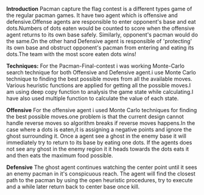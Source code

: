 **Introduction**
 Pacman capture the flag contest is a different types game of the regular pacman games. It have two agent which is offensive and defensive.Offense agents are responsible to enter opponent's base and eat dots.Numbers of dots eaten would be counted to score when the offensive agent returns to its own base safely. Similarly, opponent's pacman would do the same.On the other hand Defensive agent is responsible of 'protecting' its own base and obstruct opponent's pacman from entering and eating its dots.The team with the most score eaten dots wins!

**Techniques:**
For the Pacman-Final-contest i was working Monte-Carlo search technique for both Offensive and Defensive agent.i use Monte Carlo technique to  finding the best possible moves from all the available moves. Various heuristic functions are applied for getting all the possible moves.I am using deep copy function to analysis the game state while calculating.I have also used multiple function to calculate the value of each state. 

**Offensive**
For the offensive agent i used Monte Carlo techniques for finding the best possible moves.one problem is that the current design cannot handle reverse moves so algorithm breaks if reverse moves happens.In the case where a dots is eaten,it is assigning a negative points and ignore the ghost surrounding it. Once a agent see a ghost in the enemy base it will immediately try to return to its base by eating one dots. If the agents does not see any ghost in the enemy region it it heads towards the dots eats it and then eats the maximum food possible.

**Defensive**
The ghost agent continues watching the center point until it sees an enemy pacman in it's conspicuous reach. The agent will find the closest path to the pacman by using the open heuristic procedures, try to execute and a while later return back to center base once kill.
